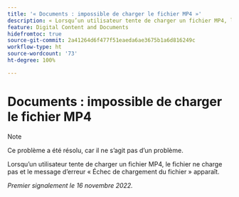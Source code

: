 ```yaml
---
title: '« Documents : impossible de charger le fichier MP4 »'
description: « Lorsqu’un utilisateur tente de charger un fichier MP4, le fichier ne charge pas et le message d’erreur « Échec de chargement du fichier » apparaît. »
feature: Digital Content and Documents
hidefromtoc: true
source-git-commit: 2a41264d6f477f51eaeda6ae3675b1a6d816249c
workflow-type: ht
source-wordcount: '73'
ht-degree: 100%

---
```



# Documents : impossible de charger le fichier MP4

>[!NOTE]
>
>Ce problème a été résolu, car il ne s’agit pas d’un problème.

Lorsqu’un utilisateur tente de charger un fichier MP4, le fichier ne charge pas et le message d’erreur « Échec de chargement du fichier » apparaît.

_Premier signalement le 16 novembre 2022._

